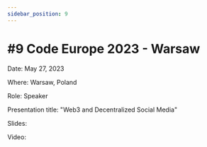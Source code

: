 ```yaml
---
sidebar_position: 9
---
```


# #9 Code Europe 2023 - Warsaw

Date: May 27, 2023

Where: Warsaw, Poland

Role: Speaker

Presentation title: "Web3 and Decentralized Social Media"

Slides: 

Video: